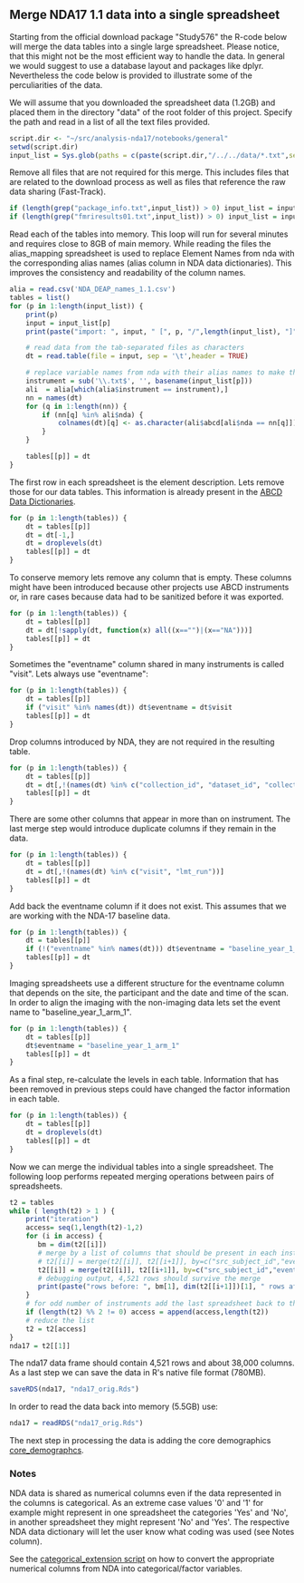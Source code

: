 ## Merge NDA17 1.1 data into a single spreadsheet

Starting from the official download package "Study576" the R-code below will merge the data tables into a single large spreadsheet. Please notice, that this might not be the most efficient way to handle the data. In general we would suggest to use a database layout and packages like dplyr. Nevertheless the code below is provided to illustrate some of the perculiarities of the data.

We will assume that you downloaded the spreadsheet data (1.2GB) and placed them in the directory "data" of the root folder of this project. Specify the path and read in a list of all the text files provided.

```r
script.dir <- "~/src/analysis-nda17/notebooks/general"
setwd(script.dir)
input_list = Sys.glob(paths = c(paste(script.dir,"/../../data/*.txt",sep="")))
```

Remove all files that are not required for this merge. This includes files that are related to the download process as well as files that reference the raw data sharing (Fast-Track).

```r
if (length(grep("package_info.txt",input_list)) > 0) input_list = input_list[-grep("package_info.txt",input_list)]
if (length(grep("fmriresults01.txt",input_list)) > 0) input_list = input_list[-grep("fmriresults01.txt",input_list)]
```

Read each of the tables into memory. This loop will run for several minutes and requires close to 8GB of main memory. While reading the files the alias_mapping spreadsheet is used to replace Element Names from nda with the corresponding alias names (alias column in NDA data dictionaries). This improves the consistency and readability of the column names.

```r
alia = read.csv('NDA_DEAP_names_1.1.csv')
tables = list()
for (p in 1:length(input_list)) {
    print(p)
    input = input_list[p]
    print(paste("import: ", input, " [", p, "/",length(input_list), "]", sep=""))

    # read data from the tab-separated files as characters
    dt = read.table(file = input, sep = '\t',header = TRUE)

    # replace variable names from nda with their alias names to make them more like ABCD
    instrument = sub('\\.txt$', '', basename(input_list[p]))
    ali  = alia[which(alia$instrument == instrument),]
    nn = names(dt)
    for (q in 1:length(nn)) {
        if (nn[q] %in% ali$nda) {
            colnames(dt)[q] <- as.character(ali$abcd[ali$nda == nn[q]])
        }
    }

    tables[[p]] = dt
}
```

The first row in each spreadsheet is the element description. Lets remove those for our data tables. This information is already present in the [ABCD Data Dictionaries](https://ndar.nih.gov/data_dictionary.html?source=ABCD%2BRelease%2B1.1&submission=ALL).
```r
for (p in 1:length(tables)) {
    dt = tables[[p]]
    dt = dt[-1,]
    dt = droplevels(dt)
    tables[[p]] = dt
}
```

To conserve memory lets remove any column that is empty. These columns might have been introduced because other projects use ABCD instruments or, in rare cases because data had to be sanitized before it was exported.
```r
for (p in 1:length(tables)) {
    dt = tables[[p]]
    dt = dt[!sapply(dt, function(x) all((x=="")|(x=="NA")))]
    tables[[p]] = dt
}
```

Sometimes the "eventname" column shared in many instruments is called "visit". Lets always use "eventname":
```r
for (p in 1:length(tables)) {
    dt = tables[[p]]
    if ("visit" %in% names(dt)) dt$eventname = dt$visit
    tables[[p]] = dt
}
```

Drop columns introduced by NDA, they are not required in the resulting table.

```r
for (p in 1:length(tables)) {
    dt = tables[[p]]
    dt = dt[,!(names(dt) %in% c("collection_id", "dataset_id", "collection_title", "promoted_subjectkey", "subjectkey", "study_cohort_name"))]
    tables[[p]] = dt
}
```

There are some other columns that appear in more than on instrument. The last merge step would introduce duplicate columns if they remain in the data.
```r
for (p in 1:length(tables)) {
    dt = tables[[p]]
    dt = dt[,!(names(dt) %in% c("visit", "lmt_run"))]
    tables[[p]] = dt
}
```

Add back the eventname column if it does not exist. This assumes that we are working with the NDA-17 baseline data.
```r
for (p in 1:length(tables)) {
    dt = tables[[p]]
    if (!("eventname" %in% names(dt))) dt$eventname = "baseline_year_1_arm_1"
    tables[[p]] = dt
}
```

Imaging spreadsheets use a different structure for the eventname column that depends on the site, the participant and the date and time of the scan. In order to align the imaging with the non-imaging data lets set the event name to "baseline_year_1_arm_1".
```r
for (p in 1:length(tables)) {
    dt = tables[[p]]
    dt$eventname = "baseline_year_1_arm_1"
    tables[[p]] = dt
}
```

As a final step, re-calculate the levels in each table. Information that has been removed in previous steps could have changed the factor information in each table.
```r
for (p in 1:length(tables)) {
    dt = tables[[p]]
    dt = droplevels(dt)
    tables[[p]] = dt
}
```

Now we can merge the individual tables into a single spreadsheet. The following loop performs repeated merging operations between pairs of  spreadsheets.

```r
t2 = tables
while ( length(t2) > 1 ) {
    print("iteration")
    access= seq(1,length(t2)-1,2)
    for (i in access) {
       bm = dim(t2[[i]])
       # merge by a list of columns that should be present in each instrument, replace the first element with the merge result
       # t2[[i]] = merge(t2[[i]], t2[[i+1]], by=c("src_subject_id","eventname","interview_age","interview_date","gender"), all=TRUE)
       t2[[i]] = merge(t2[[i]], t2[[i+1]], by=c("src_subject_id","eventname","interview_age","gender"), all=TRUE)
       # debugging output, 4,521 rows should survive the merge
       print(paste("rows before: ", bm[1], dim(t2[[i+1]])[1], " rows after: ",dim(t2[[i]])[1], "indices: ",i,i+1," columns: ",bm[2],"+",dim(t2[[i+1]])[2], " = ",dim(t2[[i]])[2]))
    }
    # for odd number of instruments add the last spreadsheet back to the list
    if (length(t2) %% 2 != 0) access = append(access,length(t2))
    # reduce the list
    t2 = t2[access]
}
nda17 = t2[[1]]
```
The nda17 data frame should contain 4,521 rows and about 38,000 columns. As a last step we can save the data in R's native file format (780MB).

```r
saveRDS(nda17, "nda17_orig.Rds")
```

In order to read the data back into memory (5.5GB) use:
```r
nda17 = readRDS("nda17_orig.Rds")
```

The next step in processing the data is adding the core demographics [core_demographcs](../derived/core_demographics.md).

### Notes

NDA data is shared as numerical columns even if the data represented in the columns is categorical. As an extreme case values '0' and '1' for example might represent in one spreadsheet the categories 'Yes' and 'No', in another spreadsheet they might represent 'No' and 'Yes'. The respective NDA data dictionary will let the user know what coding was used (see Notes column).

See the [categorical_extension script](categorical_extension.md) on how to convert the appropriate numerical columns from NDA into categorical/factor variables.

